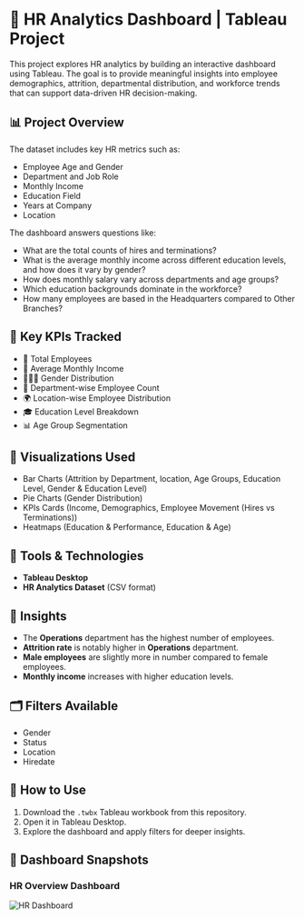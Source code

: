 # 👥 HR Analytics Dashboard | Tableau Project

This project explores HR analytics by building an interactive dashboard using Tableau. The goal is to provide meaningful insights into employee demographics, attrition, departmental distribution, and workforce trends that can support data-driven HR decision-making.

## 📊 Project Overview

The dataset includes key HR metrics such as:

- Employee Age and Gender
- Department and Job Role
- Monthly Income
- Education Field
- Years at Company
- Location

The dashboard answers questions like:

- What are the total counts of hires and terminations?
- What is the average monthly income across different education levels, and how does it vary by gender?
- How does monthly salary vary across departments and age groups?
- Which education backgrounds dominate in the workforce?
- How many employees are based in the Headquarters compared to Other Branches?

## 🎯 Key KPIs Tracked

- 📌 Total Employees
- 💸 Average Monthly Income
- 🧑‍🤝‍🧑 Gender Distribution
- 📂 Department-wise Employee Count
- 🌍 Location-wise Employee Distribution
- 🎓 Education Level Breakdown
- 📊 Age Group Segmentation

## 🎨 Visualizations Used

- Bar Charts (Attrition by Department, location, Age Groups, Education Level, Gender & Education Level)
- Pie Charts (Gender Distribution)
- KPIs Cards (Income, Demographics, Employee Movement (Hires vs Terminations))
- Heatmaps (Education & Performance, Education & Age)

## 🧰 Tools & Technologies

- **Tableau Desktop**
- **HR Analytics Dataset** (CSV format)

## 🧠 Insights

- The **Operations** department has the highest number of employees.
- **Attrition rate** is notably higher in **Operations** department.
- **Male employees** are slightly more in number compared to female employees.
- **Monthly income** increases with higher education levels.

## 🗂️ Filters Available

- Gender   
- Status 
- Location  
- Hiredate

## 🧾 How to Use

1. Download the `.twbx` Tableau workbook from this repository.
2. Open it in Tableau Desktop.
3. Explore the dashboard and apply filters for deeper insights.

## 📸 Dashboard Snapshots

### HR Overview Dashboard  
![HR Dashboard](https://github.com/PranavKamat/HR-Dashboard/blob/main/HR%20Dashboard.jpg?raw=true)





